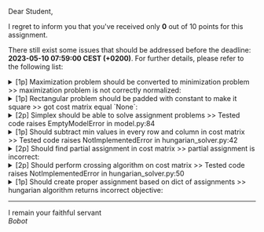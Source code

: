 Dear Student,

I regret to inform you that you've received only **0** out of 10 points for this assignment.

There still exist some issues that should be addressed before the deadline: **2023-05-10 07:59:00 CEST (+0200)**. For further details, please refer to the following list:

<details><summary>[1p] Maximization problem should be converted to minimization problem &gt;&gt; maximization problem is not correctly normalized:</summary>- got cost matrix: <br>&nbsp;&nbsp;&nbsp;&nbsp;None<br>- expected: <br>&nbsp;&nbsp;&nbsp;&nbsp;[[13  4 13  9]<br>&nbsp;&nbsp;&nbsp;&nbsp;&nbsp;[12  5  6 11]<br>&nbsp;&nbsp;&nbsp;&nbsp;&nbsp;[ 7  9  9  9]<br>&nbsp;&nbsp;&nbsp;&nbsp;&nbsp;[ 5  2  0  2]]<br>- from initial cost matrix: <br>&nbsp;&nbsp;&nbsp;&nbsp;[[ 2 11  2  6]<br>&nbsp;&nbsp;&nbsp;&nbsp;&nbsp;[ 3 10  9  4]<br>&nbsp;&nbsp;&nbsp;&nbsp;&nbsp;[ 8  6  6  6]<br>&nbsp;&nbsp;&nbsp;&nbsp;&nbsp;[10 13 15 13]]</details>
<details><summary>[1p] Rectangular problem should be padded with constant to make it square &gt;&gt; got cost matrix equal `None`:</summary>- from initial cost matrix: <br>&nbsp;&nbsp;&nbsp;&nbsp;[[4 3 8]<br>&nbsp;&nbsp;&nbsp;&nbsp;&nbsp;[6 7 5]<br>&nbsp;&nbsp;&nbsp;&nbsp;&nbsp;[4 6 9]<br>&nbsp;&nbsp;&nbsp;&nbsp;&nbsp;[5 7 4]]</details>
<details><summary>[2p] Simplex should be able to solve assignment problems &gt;&gt; Tested code raises EmptyModelError in model.py:84</summary></details>
<details><summary>[1p] Should subtract min values in every row and column in cost matrix &gt;&gt; Tested code raises NotImplementedError in hungarian_solver.py:42</summary></details>
<details><summary>[2p] Should find partial assignment in cost matrix &gt;&gt; partial assignment is incorrect:</summary>- got: {}<br>- expected: {0: 0, 2: 2, 1: 1}<br>- for cost matrix: <br>&nbsp;&nbsp;&nbsp;&nbsp;[[0 3 4]<br>&nbsp;&nbsp;&nbsp;&nbsp;&nbsp;[1 0 0]<br>&nbsp;&nbsp;&nbsp;&nbsp;&nbsp;[3 3 0]]<br>tip. remember that smaller index wins ties</details>
<details><summary>[2p] Should perform crossing algorithm on cost matrix &gt;&gt; Tested code raises NotImplementedError in hungarian_solver.py:50</summary></details>
<details><summary>[1p] Should create proper assignment based on dict of assignments &gt;&gt; hungarian algorithm returns incorrect objective:</summary>- got: None<br>- expected: 12<br>- for cost matrix: <br>&nbsp;&nbsp;&nbsp;&nbsp;[[4 9 8]<br>&nbsp;&nbsp;&nbsp;&nbsp;&nbsp;[6 7 5]<br>&nbsp;&nbsp;&nbsp;&nbsp;&nbsp;[4 6 1]]<br>- and assignment: None</details>

-----------
I remain your faithful servant\
_Bobot_